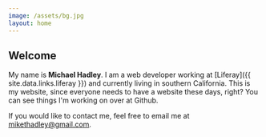 ```yaml
---
image: /assets/bg.jpg
layout: home
---
```


## Welcome

My name is __Michael Hadley__. I am a web developer working at [Liferay]({{ site.data.links.liferay }}) and currently living in southern California. This is my website, since everyone needs to have a website these days, right? You can see things I'm working on over at Github.

If you would like to contact me, feel free to email me at [mikethadley@gmail.com](mailto:mikethadley@gmail.com).
